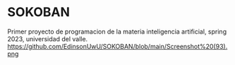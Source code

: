 # SOKOBAN
Primer proyecto de programacion de la materia inteligencia artificial, spring 2023, universidad del valle.
https://github.com/EdinsonUwU/SOKOBAN/blob/main/Screenshot%20(93).png
